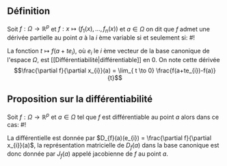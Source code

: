 ## Définition
Soit $f: \Omega \to \mathbb{R}^p$ et $f: x \mapsto (f_{1}(x), \dots, f_{{n}}(x))$ et $a \in \Omega$ on dit que $f$ admet une dérivée partielle au point $a$ à la $i$ ème variable si et seulement si: #!

La fonction $t \mapsto f(a+te_{i})$, où $e_{i}$ le $i$ ème vecteur de la base canonique de l'espace $\Omega$, est [[Différentiabilité|différentiable]] en $0$. On note cette dérivée $$\frac{\partial f}{\partial x_{i}}(a) = \lim_{ t \to 0} \frac{f(a+te_{i})-f(a)}{t}$$

## Proposition sur la différentiabilité
Soit $f: \Omega \to \mathbb{R}^p$ et $a \in \Omega$ tel que $f$ est différentiable au point $a$ alors dans ce cas: #!

La différentielle est donnée par $D_{f}(a)(e_{i}) = \frac{\partial f}{\partial x_{i}}(a)$, la représentation matricielle de $D_{f}(a)$ dans la base canonique est donc donnée par $J_{f}(a)$ appelé jacobienne de $f$ au point $a$.
